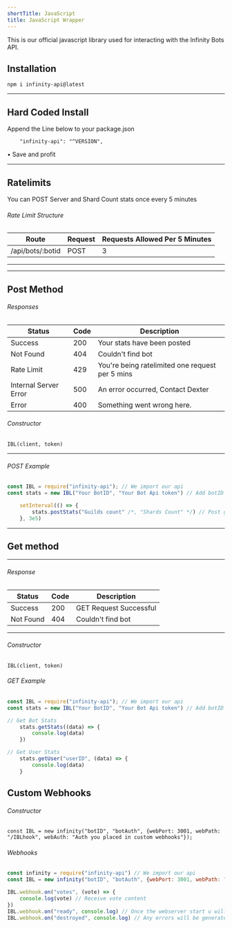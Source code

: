 ```yaml
---
shortTitle: JavaScript
title: JavaScript Wrapper
---
```


This is our official javascript library used for interacting with the Infinity Bots API.


## Installation
`npm i infinity-api@latest`

---

## Hard Coded Install
Append the Line below to your package.json
```
    "infinity-api": "^VERSION",
```

• Save and profit

---

## Ratelimits
You can POST Server and Shard Count stats once every 5 minutes

###### Rate Limit Structure
| Route	| Request | Requests Allowed Per 5 Minutes |
|--------------|----------|--------------|
/api/bots/:botid | POST | 3 | 

---

---

## Post Method

<Route method="POST" path="/api/bots/:botid" auth /> 

###### Responses
Status | Code | Description
|---------- |----------|----------|
Success | 200 | Your stats have been posted |
Not Found | 404 | Couldn't find bot |
Rate Limit | 429 | You're being ratelimited one request per 5 mins |
Internal Server Error | 500 | An error occurred, Contact Dexter |
Error | 400 | Something went wrong here. | 


###### Constructor
```
IBL(client, token)
```

---

###### POST Example
```js
const IBL = require("infinity-api"); // We import our api
const stats = new IBL("Your BotID", "Your Bot Api token") // Add botID string, And Authorization token from the bot page

    setInterval(() => { 
        stats.postStats("Guilds count" /*, "Shards Count" */) // Post guilds count and shards count
    }, 3e5)
```

---

## Get method

<Route method="GET" path="/api/bots/:botid/info" /> 
<Route method="GET" path="/api/users/:userID" /> 

---

###### Response
Status | Code | Description
|---------- |----------|----------|
Success | 200 | GET Request Successful |
Not Found | 404 | Couldn't find bot |  

---

###### Constructor
```
IBL(client, token)
```

###### GET Example
```js
const IBL = require("infinity-api"); // We import our api
const stats = new IBL("Your BotID", "Your Bot Api token") // Add botID string, And Authorization token from the bot page

// Get Bot Stats
    stats.getStats((data) => {
        console.log(data)
    })

// Get User Stats
    stats.getUser("userID", (data) => {
        console.log(data)
    }
```

## Custom Webhooks

###### Constructor
```
const IBL = new infinity("botID", "botAuth", {webPort: 3001, webPath: "/IBLhook", webAuth: "Auth you placed in custom webhooks"});
```

###### Webhooks
```js
const infinity = require("infinity-api") // We import our api
const IBL = new infinity("botID", "botAuth", {webPort: 3001, webPath: "/IBLhook", webAuth: "Auth you placed in custom webhooks"}); // We fill requirements

IBL.webhook.on("votes", (vote) => {
    console.log(vote) // Receive vote content
})
IBL.webhook.on("ready", console.log) // Once the webserver start u will get message
IBL.webhook.on("destroyed", console.log) // Any errors will be generated from him
```
